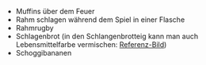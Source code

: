 - Muffins über dem Feuer
- Rahm schlagen während dem Spiel in einer Flasche
- Rahmrugby
- Schlagenbrot (in den Schlangenbrotteig kann man auch Lebensmittelfarbe vermischen: [Referenz-Bild](https://www.instagram.com/p/Ci0NY4AssUg/))
- Schoggibananen